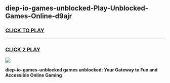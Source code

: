 
## diep-io-games-unblocked-Play-Unblocked-Games-Online-d9ajr
<h3>
<a href="https://premium76.site?title=diep-io-games-unblocked&ref=24A">CLICK TO PLAY</a></h3>
<hr>

<h3>
<a href="https://premium76.site?title=diep-io-games-unblocked&ref=24A">CLICK 2 PLAY</a>
  
</h3>

<a href="https://premium76.site?title=diep-io-games-unblocked&ref=24A"><img src="https://clearcache.store/games.png"></a>


**diep-io-games-unblocked games unblocked: Your Gateway to Fun and Accessible Online Gaming**
